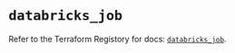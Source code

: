 # `databricks_job`

Refer to the Terraform Registory for docs: [`databricks_job`](https://registry.terraform.io/providers/databricks/databricks/1.17.0/docs/resources/job).
